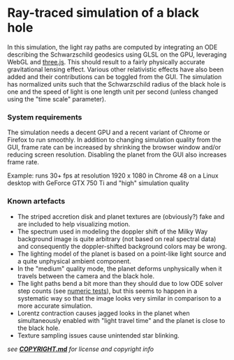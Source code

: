 ---
---

# Ray-traced simulation of a black hole

In this simulation, the light ray paths are computed by integrating an ODE describing the Schwarzschild geodesics using GLSL on the GPU, leveraging WebGL and [three.js](http://threejs.org). This should result to a fairly physically accurate gravitational lensing effect. Various other relativistic effects have also been added and their contributions can be toggled from the GUI.
The simulation has normalized units such that the Schwarzschild radius of the black hole is one and the speed of light is one length unit per second (unless changed using the "time scale" parameter).

### System requirements

The simulation needs a decent GPU and a recent variant of Chrome or Firefox to run smoothly. In addition to changing simulation quality from the GUI, frame rate can be increased by shrinking the browser window and/or reducing screen resolution. Disabling the planet from the GUI also increases frame rate.

Example: runs 30+ fps at resolution 1920 x 1080 in Chrome 48 on a Linux desktop with GeForce GTX 750 Ti and "high" simulation quality

### Known artefacts

 * The striped accretion disk and planet textures are (obviously?) fake and are included to help visualizing motion.
 * The spectrum used in modeling the doppler shift of the Milky Way background image is quite arbitrary (not based on real spectral data) and consequently the doppler-shifted background colors may be wrong.
 * The lighting model of the planet is based on a point-like light source and a quite unphysical ambient component.
 * In the "medium" quality mode, the planet deforms unphysically when it travels between the camera and the black hole.
 * The light paths bend a bit more than they should due to low ODE solver step counts (see [numeric tests](https://github.com/oseiskar/black-hole/blob/numeric-notebooks/numeric_tests.ipynb)), but this seems to happen in a systematic way so that the image looks very similar in comparison to a more accurate simulation.
 * Lorentz contraction causes jagged looks in the planet when simultaneously enabled with "light travel time" and the planet is close to the black hole.
 * Texture sampling issues cause unintended star blinking.

_see **[COPYRIGHT.md](https://github.com/oseiskar/black-hole/blob/master/COPYRIGHT.md)** for license and copyright info_
